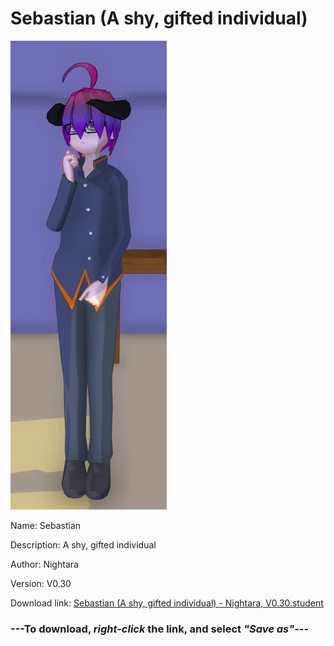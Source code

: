 # Sebastian (A shy, gifted individual)

<img src = "https://raw.githubusercontent.com/Arbiter1223/Daigaku-Gurashi-Custom-Students/master/Students/Files/Sebastian%20(A%20shy%2C%20gifted%20individual).png">

Name: Sebastian

Description: A shy, gifted individual

Author: Nightara

Version: V0.30

Download link: <a href="https://raw.githubusercontent.com/Arbiter1223/Daigaku-Gurashi-Custom-Students/master/Students/Files/Sebastian%20(A%20shy%2C%20gifted%20individual)%20-%20Nightara%2C%20V0.30.student">Sebastian (A shy, gifted individual) - Nightara, V0.30.student</a>

### ---**To download, _right-click_ the link, and select _"Save as"_**---
